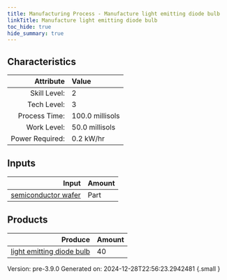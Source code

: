 ```yaml
---
title: Manufacturing Process - Manufacture light emitting diode bulb
linkTitle: Manufacture light emitting diode bulb
toc_hide: true
hide_summary: true
---
```



## Characteristics

| Attribute      | Value |
|--------:|:------|
|Skill Level:|2|
|Tech Level:|3|
|Process Time:|100.0 millisols|
|Work Level:|50.0 millisols|
|Power Required:|0.2 kW/hr|

## Inputs

| Input      | Amount |
|--------:|:------|
|[semiconductor wafer](/docs/definitions/part/semiconductor-wafer)|Part|1|

## Products


| Produce      | Amount |
|--------:|:------|
|[light emitting diode bulb](/docs/definitions/part/light-emitting-diode-bulb)|40|


Version: pre-3.9.0 Generated on: 2024-12-28T22:56:23.2942481
{.small }


